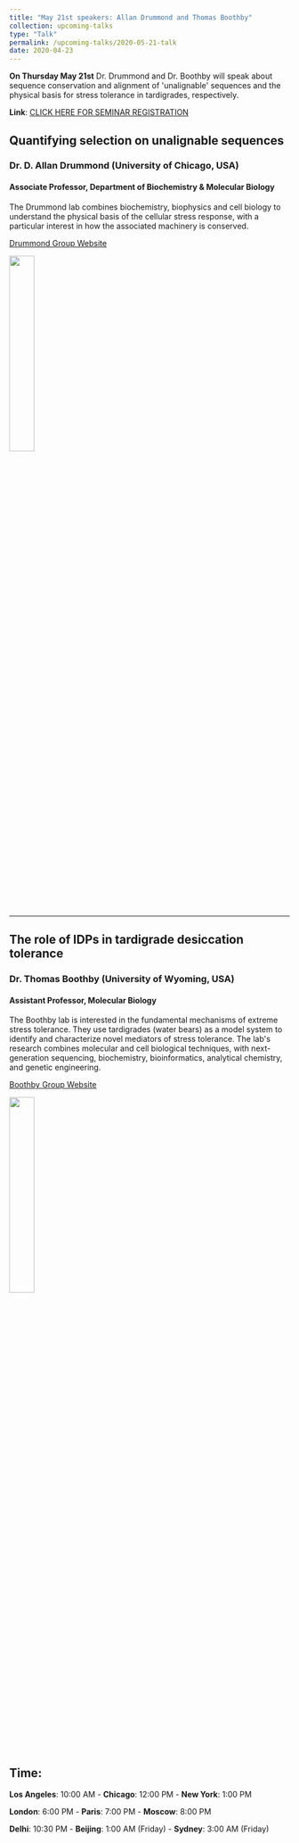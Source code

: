 ```yaml
---
title: "May 21st speakers: Allan Drummond and Thomas Boothby"
collection: upcoming-talks
type: "Talk"
permalink: /upcoming-talks/2020-05-21-talk
date: 2020-04-23
---
```


**On Thursday May 21st** Dr. Drummond and Dr. Boothby will speak about sequence conservation and alignment of 'unalignable' sequences and the physical basis for stress tolerance in tardigrades, respectively.

**Link**: [CLICK HERE FOR SEMINAR REGISTRATION](https://wustlhippa.zoom.us/webinar/register/WN_Yxqk5QxZSa68o6OgA2FS-A)

## Quantifying selection on unalignable sequences
### Dr. D. Allan Drummond (University of Chicago, USA)

#### Associate Professor, Department of Biochemistry & Molecular Biology
The Drummond lab combines biochemistry, biophysics and cell biology to understand the physical basis of the cellular stress response, with a particular interest in how the associated machinery is conserved.

[Drummond Group Website](https://drummondlab.org/team/d-allan-drummond)

<img src="{{site.baseurl}}/images/speakers/2020/drummond.png" width="30%">

---

## The role of IDPs in tardigrade desiccation tolerance


### Dr. Thomas Boothby (University of Wyoming, USA)

#### Assistant Professor, Molecular Biology
The Boothby lab is interested in the fundamental mechanisms of extreme stress tolerance. They use tardigrades (water bears) as a model system to identify and characterize novel mediators of stress tolerance. The lab's research combines molecular and cell biological techniques, with next-generation sequencing, biochemistry, bioinformatics, analytical chemistry, and genetic engineering.


[Boothby Group Website](https://tboothby.weebly.com/)

<img src="{{site.baseurl}}/images/speakers/2020/boothby.jpg" width="30%">


## Time:
**Los Angeles**: 10:00 AM - **Chicago**: 12:00 PM  - **New York**: 1:00 PM 

**London**: 6:00 PM - **Paris**: 7:00 PM - **Moscow**: 8:00 PM 

**Delhi**: 10:30 PM - **Beijing**: 1:00 AM (Friday)  - **Sydney**: 3:00 AM (Friday)




